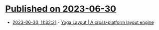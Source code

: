 # [Published on 2023-06-30](index.md)

* [2023-06-30, 11:32:21](https://lobste.rs/s/owlzqs/yoga_layout_cross_platform_layout_engine) - [Yoga Layout | A cross-platform layout engine](https://yogalayout.com/)

